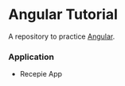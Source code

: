 # Angular Tutorial
A repository to practice
[Angular](https://angular.io).




### Application
- Recepie App


